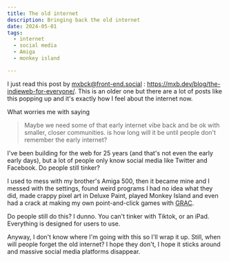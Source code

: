 ```yaml
---
title: The old internet
description: Bringing back the old internet
date: 2024-05-01
tags:
  - internet
  - social media
  - Amiga
  - monkey island

---
```

I just read this post by mxbck@front-end.social : https://mxb.dev/blog/the-indieweb-for-everyone/. This is an older one but there are a lot of posts like this popping up and it's exactly how I feel about the internet now. 

What worries me with saying
> Maybe we need some of that early internet vibe back and be ok with smaller, closer communities.
is how long will it be until people don't remember the early internet? 

I've been building for the web for 25 years (and that's not even the early early days), but a lot of people only know social media like Twitter and Facebook. Do people still tinker?

I used to mess with my brother's Amiga 500, then it became mine and I messed with the settings, found weird programs I had no idea what they did, made crappy pixel art in Deluxe Paint, played Monkey Island and even had a crack at making my own point-and-click games with [GRAC](https://amiga.abime.net/games/view/grac-graphic-adventure-creator-version-2).

Do people still do this? I dunno. You can't tinker with Tiktok, or an iPad. Everything is designed for users to use.

Anyway, I don't know where I'm going with this so I'll wrap it up. Still, when will people forget the old internet? I hope they don't, I hope it sticks around and massive social media platforms disappear.